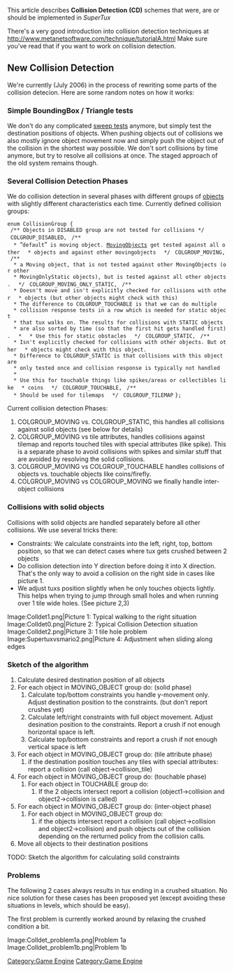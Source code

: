 This article describes **Collision Detection** **(CD)** schemes that were, are or should be implemented in *SuperTux*

There's a very good introduction into collision detection techniques at <http://www.metanetsoftware.com/technique/tutorialA.html> Make sure you've read that if you want to work on collision detection.

New Collision Detection
-----------------------

We're currently (July 2006) in the process of rewriting some parts of the collision detecion. Here are some random notes on how it works:

### Simple BoundingBox / Triangle tests

We don't do any complicated [sweep tests](Sweep_collision_algorithms "wikilink") anymore, but simply test the destination positions of objects. When pushing objects out of collisions we also mostly ignore object movement now and simply push the object out of the collision in the shortest way possible. We don't sort collisions by time anymore, but try to resolve all collisions at once. The staged approach of the old system remains though.

### Several Collision Detection Phases

We do collision detection in several phases with different groups of [objects](game_object "wikilink") with slightly different characteristics each time. Currently defined collision groups:

`enum CollisionGroup {`
` /** Objects in DISABLED group are not tested for collisions */`
` COLGROUP_DISABLED,`
` /**`
`  * `“`default`”` is moving object. `[`MovingObjects`](MovingObject "wikilink")` get tested against all other`
`  * objects and against other movingobjects`
`  */`
` COLGROUP_MOVING,`
` /**`
`  * a Moving object, that is not tested against other MovingObjects (or other`
`  * MovingOnlyStatic objects), but is tested against all other objects.`
`  */`
` COLGROUP_MOVING_ONLY_STATIC,`
` /**`
`  * Doesn't move and isn't explicitly checked for collisions with other`
`  * objects (but other objects might check with this)`
`  * The difference to COLGROUP_TOUCHABLE is that we can do multiple`
`  * collision response tests in a row which is needed for static object`
`  * that tux walks on. The results for collisions with STATIC objects`
`  * are also sorted by time (so that the first hit gets handled first).`
`  *`
`  * Use this for static obstacles`
`  */`
` COLGROUP_STATIC,`
` /**`
`  * Isn't explicitly checked for collisions with other objects. But other`
`  * objects might check with this object.`
`  * Difference to COLGROUP_STATIC is that collisions with this object are`
`  * only tested once and collision response is typically not handled`
`  *`
`  * Use this for touchable things like spikes/areas or collectibles like`
`  * coins`
`  */`
` COLGROUP_TOUCHABLE,`
` /**`
`  * Should be used for tilemaps`
`  */`
` COLGROUP_TILEMAP`
`};`

Current collision detection Phases:

1.  COLGROUP\_MOVING vs. COLGROUP\_STATIC, this handles all collisions against solid objects (see below for details)
2.  COLGROUP\_MOVING vs tile attributes, handles collisions against tilemap and reports touched tiles with special attributes (like spike). This is a separate phase to avoid collisions with spikes and similar stuff that are avoided by resolving the solid collisions.
3.  COLGROUP\_MOVING vs COLGROUP\_TOUCHABLE handles collisions of objects vs. touchable objects like coins/firefly.
4.  COLGROUP\_MOVING vs COLGROUP\_MOVING we finally handle inter-object collisions

### Collisions with solid objects

Collisions with solid objects are handled separately before all other collisions. We use several tricks there:

-   Constraints: We calculate constraints into the left, right, top, bottom position, so that we can detect cases where tux gets crushed between 2 objects
-   Do collision detection into Y direction before doing it into X direction. That's the only way to avoid a collision on the right side in cases like picture 1.
-   We adjust tuxs position slightly when he only touches objects lightly. This helps when trying to jump through small holes and when running over 1 tile wide holes. (See picture 2,3)

Image:Colldet1.png|Picture 1: Typical walking to the right situation Image:Colldet0.png|Picture 2: Typical Collision Detection situation Image:Colldet2.png|Picture 3: 1 tile hole problem Image:Supertuxvsmario2.png|Picture 4: Adjustment when sliding along edges

### Sketch of the algorithm

1.  Calculate desired destination position of all objects
2.  For each object in MOVING\_OBJECT group do: (solid phase)
    1.  Calculate top/bottom constraints you handle y-movement only. Adjust destination position to the constraints. (but don't report crushes yet)
    2.  Calculate left/right constraints with full object movement. Adjust desination position to the constraints. Report a crush if not enough horizontal space is left.
    3.  Calculate top/bottom constraints and report a crush if not enough vertical space is left
3.  For each object in MOVING\_OBJECT group do: (tile attribute phase)
    1.  if the destination position touches any tiles with special attributes: report a collision (call object-&gt;collision\_tile)
4.  For each object in MOVING\_OBJECT group do: (touchable phase)
    1.  For each object in TOUCHABLE group do:
        1.  If the 2 objects intersect report a collision (object1-&gt;collision and object2-&gt;collision is called)
5.  For each object in MOVING\_OBJECT group do: (inter-object phase)
    1.  For each object in MOVING\_OBJECT group do:
        1.  if the objects intersect report a collision (call object-&gt;collision and object2-&gt;collision) and push objects out of the collision depending on the rerturned policy from the collision calls.
6.  Move all objects to their destination positions

TODO: Sketch the algorithm for calculating solid constraints

### Problems

The following 2 cases always results in tux ending in a crushed situation. No nice solution for these cases has been proposed yet (except avoiding these situations in levels, which should be easy).

The first problem is currently worked around by relaxing the crushed condition a bit.

Image:Colldet\_problem1a.png|Problem 1a Image:Colldet\_problem1b.png|Problem 1b

[Category:Game Engine](Category:Game_Engine "wikilink") [Category:Game Engine](Category:Game_Engine "wikilink")
